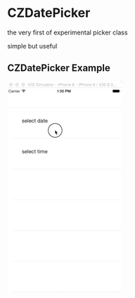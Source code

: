 # CZDatePicker

the very first of experimental picker class

simple but useful



## CZDatePicker Example

![CZDatePicker](https://github.com/CharlieZi/CZDatePicker/blob/develop/CZDatePicker.gif?raw=true)



